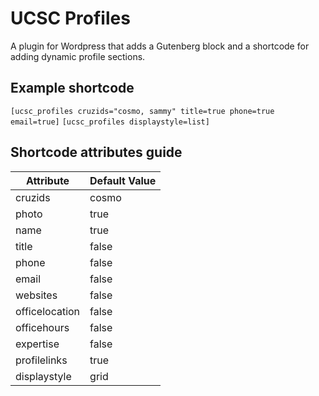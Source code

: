 # UCSC Profiles
A plugin for Wordpress that adds a Gutenberg block and a shortcode for adding dynamic profile sections.

## Example shortcode
`[ucsc_profiles cruzids="cosmo, sammy" title=true phone=true email=true]`
`[ucsc_profiles displaystyle=list]`
## Shortcode attributes guide
| Attribute      | Default Value |
|----------------|---------------|
| cruzids        | cosmo         |
| photo          | true          |
| name           | true          |
| title          | false         |
| phone          | false         |
| email          | false         |
| websites       | false         |
| officelocation | false         |
| officehours    | false         |
| expertise      | false         |
| profilelinks   | true          |
| displaystyle   | grid          |
